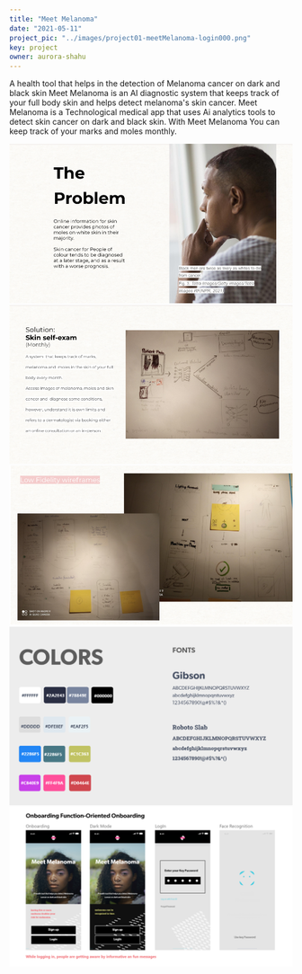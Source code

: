 ```yaml
---
title: "Meet Melanoma"
date: "2021-05-11"
project_pic: "../images/project01-meetMelanoma-login000.png"
key: project
owner: aurora-shahu
---
```


A health tool that helps in the detection of Melanoma cancer on dark and black skin
Meet Melanoma is an AI diagnostic system that keeps track of your full body skin and helps detect melanoma's skin cancer.
Meet Melanoma is a Technological medical app that uses Ai analytics tools to detect skin cancer on dark and black skin.
With Meet Melanoma You can keep track of your marks and moles monthly.

![Meet Melanoma](../images/project01-meetMelanoma00.png)
![Meet Melanoma](../images/project01-meetMelanoma01.png)
![Meet Melanoma](../images/project01-meetMelanoma02.png)
![Meet Melanoma](../images/project01-meetMelanoma03.png)
![Meet Melanoma](../images/project01-meetMelanoma04.png)
